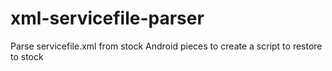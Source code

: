 # xml-servicefile-parser
Parse servicefile.xml from stock Android pieces to create a script to restore to stock
